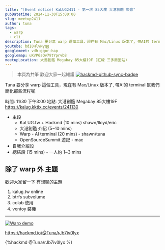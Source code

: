 ```yaml
---
title: "[Event notice] KaLUG2411 - 第一次 85大樓 大港創鑑 聚會"
pubDatetime: 2024-11-30T15:00:00
slug: meetup2411
author: tuna
tags:
  - warp
  - cli
description: Tuna 要分享 warp 這個工具，現在有 Mac/Linux 版本了, 帶AI的 terminal 幫我們簡化那些流程呢
youtube: bdI0HlvNyqg
googlemeet: vdh-gqor-hap
googlemap: uKVP6sQv79tYprvb8
meetupLocation: 大港創鑑 Megabay 85大樓19F (紅線 三多商圈站)
---
```




> 本頁為共筆 歡迎大家一起維護
> [![hackmd-github-sync-badge](https://hackmd.io/iYx5Gh0OTbKM1JIOQ8U3TQ/badge)](https://hackmd.io/iYx5Gh0OTbKM1JIOQ8U3TQ)



Tuna 要分享 warp 這個工具，現在有 Mac/Linux 版本了, 帶AI的 terminal 幫我們簡化那些流程呢

時間: 11/30 下午3:00
地點: 大港創鑑 Megabay 85大樓19F
https://kalug.kktix.cc/events/241130

- 主段
    - KaLUG.tw + Hackmd (10 mins) shawn/lloyd/eric
    - 大港創鑑 介紹 (5~10 mins)
    - Warp - AI terminal (20 mins) - shawn/tuna
    - OpenSourceSummit 遊記 - mac
- 自我介紹段
- 總結段 (15 mins) - 一人約 1~3 mins



## 除了 warp 外 主題

歡迎大家留一下 有想聊的主題
1. kalug.tw online
2. btrfs subvolume
3. colab 使用
4. ventoy 裝機







----



[![Warp demo](https://img.youtube.com/vi/34INSNevPOk/0.jpg)](https://www.youtube.com/watch?v=34INSNevPOk)



https://hackmd.io/@Tuna/rJb7iv0lyx

{%hackmd @Tuna/rJb7iv0lyx %}